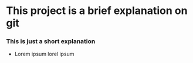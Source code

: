 # This project is a brief explanation on git
### This is just a short explanation 

- Lorem ipsum lorel ipsum